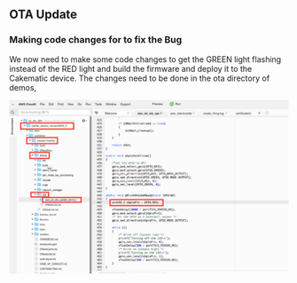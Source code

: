 
## OTA Update 

### Making code changes for to fix the Bug

We now need to make some code changes to get the GREEN light flashing instead of the RED light and build the firmware and deploy it to the Cakematic device. The changes need to be done in the ota directory of demos, 

![OTA Red to Green](ws_ota_red_to_green.png?raw=true)


